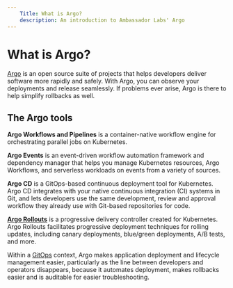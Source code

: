 ```yaml
---
    Title: What is Argo?
    description: An introduction to Ambassador Labs' Argo
---
```


# What is Argo? 

[Argo](/products/argo/) is an open source suite of projects that helps developers deliver software more rapidly and safely. With Argo, you can observe your deployments and release seamlessly. If problems ever arise, Argo is there to help simplify rollbacks as well.  

## The Argo tools

**Argo Workflows and Pipelines** is a container-native workflow engine for orchestrating parallel jobs on Kubernetes. 

**Argo Events** is an event-driven workflow automation framework and dependency manager that helps you manage Kubernetes resources, Argo Workflows, and serverless workloads on events from a variety of sources.

**Argo CD** is a GitOps-based continuous deployment tool for Kubernetes. Argo CD integrates with your native continuous integration (CI) systems in Git, and lets developers use the same development, review and approval workflow they already use with Git-based repositories for code.

**[Argo Rollouts](../../quick-start/)** is a progressive delivery controller created for Kubernetes. Argo Rollouts facilitates progressive deployment techniques for rolling updates, including canary deployments, blue/green deployments, A/B tests, and more. 

Within a [GitOps](/learn/kubernetes-glossary/gitops/) context, Argo makes application deployment and lifecycle management easier, particularly as the line between developers and operators disappears, because it automates deployment, makes rollbacks easier and is auditable for easier troubleshooting.


